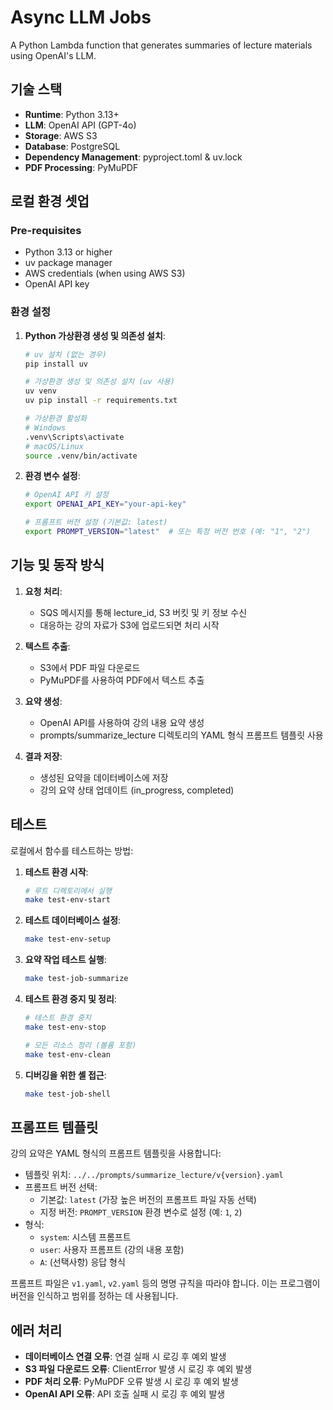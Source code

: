 # Async LLM Jobs

A Python Lambda function that generates summaries of lecture materials using OpenAI's LLM.

## 기술 스택

- **Runtime**: Python 3.13+
- **LLM**: OpenAI API (GPT-4o)
- **Storage**: AWS S3
- **Database**: PostgreSQL
- **Dependency Management**: pyproject.toml & uv.lock
- **PDF Processing**: PyMuPDF

## 로컬 환경 셋업

### Pre-requisites

- Python 3.13 or higher
- uv package manager
- AWS credentials (when using AWS S3)
- OpenAI API key

### 환경 설정

1. **Python 가상환경 생성 및 의존성 설치**:
   ```bash
   # uv 설치 (없는 경우)
   pip install uv
   
   # 가상환경 생성 및 의존성 설치 (uv 사용)
   uv venv
   uv pip install -r requirements.txt
   
   # 가상환경 활성화
   # Windows
   .venv\Scripts\activate
   # macOS/Linux
   source .venv/bin/activate
   ```

2. **환경 변수 설정**:
   ```bash
   # OpenAI API 키 설정
   export OPENAI_API_KEY="your-api-key"
   
   # 프롬프트 버전 설정 (기본값: latest)
   export PROMPT_VERSION="latest"  # 또는 특정 버전 번호 (예: "1", "2")
   ```

## 기능 및 동작 방식

1. **요청 처리**:
   - SQS 메시지를 통해 lecture_id, S3 버킷 및 키 정보 수신
   - 대응하는 강의 자료가 S3에 업로드되면 처리 시작

2. **텍스트 추출**:
   - S3에서 PDF 파일 다운로드
   - PyMuPDF를 사용하여 PDF에서 텍스트 추출

3. **요약 생성**:
   - OpenAI API를 사용하여 강의 내용 요약 생성
   - prompts/summarize_lecture 디렉토리의 YAML 형식 프롬프트 템플릿 사용

4. **결과 저장**:
   - 생성된 요약을 데이터베이스에 저장
   - 강의 요약 상태 업데이트 (in_progress, completed)

## 테스트

로컬에서 함수를 테스트하는 방법:

1. **테스트 환경 시작**:
   ```bash
   # 루트 디렉토리에서 실행
   make test-env-start
   ```

2. **테스트 데이터베이스 설정**:
   ```bash
   make test-env-setup
   ```

3. **요약 작업 테스트 실행**:
   ```bash
   make test-job-summarize
   ```

4. **테스트 환경 중지 및 정리**:
   ```bash
   # 테스트 환경 중지
   make test-env-stop
   
   # 모든 리소스 정리 (볼륨 포함)
   make test-env-clean
   ```

5. **디버깅을 위한 셸 접근**:
   ```bash
   make test-job-shell
   ```

## 프롬프트 템플릿

강의 요약은 YAML 형식의 프롬프트 템플릿을 사용합니다:

- 템플릿 위치: `../../prompts/summarize_lecture/v{version}.yaml`
- 프롬프트 버전 선택:
  - 기본값: `latest` (가장 높은 버전의 프롬프트 파일 자동 선택)
  - 지정 버전: `PROMPT_VERSION` 환경 변수로 설정 (예: `1`, `2`)
- 형식:
  - `system`: 시스템 프롬프트
  - `user`: 사용자 프롬프트 (강의 내용 포함)
  - `A`: (선택사항) 응답 형식

프롬프트 파일은 `v1.yaml`, `v2.yaml` 등의 명명 규칙을 따라야 합니다. 이는 프로그램이 버전을 인식하고 범위를 정하는 데 사용됩니다.

## 에러 처리

- **데이터베이스 연결 오류**: 연결 실패 시 로깅 후 예외 발생
- **S3 파일 다운로드 오류**: ClientError 발생 시 로깅 후 예외 발생
- **PDF 처리 오류**: PyMuPDF 오류 발생 시 로깅 후 예외 발생
- **OpenAI API 오류**: API 호출 실패 시 로깅 후 예외 발생
